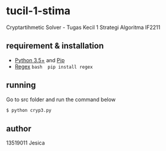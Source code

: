 # tucil-1-stima
Cryptartihmetic Solver - Tugas Kecil 1 Strategi Algoritma IF2211

## requirement & installation
- [Python 3.5+](https://www.python.org/) and [Pip](https://pypi.org/project/pip/)
- [Regex](https://pypi.org/project/regex/) ```bash  pip install regex ```
    
## running
Go to src folder and run the command below
```bash
$ python cryp3.py
```
## author
13519011 Jesica
